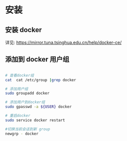 # 安装

## 安装 docker

详见: https://mirror.tuna.tsinghua.edu.cn/help/docker-ce/

## 添加到 docker 用户组

```bash

# 查看docker组
cat  cat /etc/group |grep docker

# 添加用户组
sudo groupadd docker

# 添加用户到docker组
sudo gpasswd -a ${USER} docker

# 重启docker
sudo service docker restart

#切换当前会话到新 group
newgrp - docker
```
